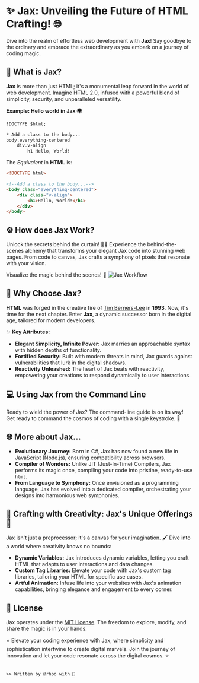 
# ✨ Jax: Unveiling the Future of HTML Crafting! 🌐

Dive into the realm of effortless web development with **Jax**! Say goodbye to the ordinary and embrace the extraordinary as you embark on a journey of coding magic.

## 🚀 What is Jax?
**Jax** is more than just HTML; it's a monumental leap forward in the world of web development. Imagine HTML 2.0, infused with a powerful blend of simplicity, security, and unparalleled versatility.

**Example: Hello world in Jax 🌍**
```html
!DOCTYPE $html;

* Add a class to the body...
body.everything-centered
    div.v-align
        h1 Hello, World!
```

The *Equivalent* in **HTML** is:
```html
<!DOCTYPE html>

<!--Add a class to the body...-->
<body class="everything-centered">
    <div class="v-align">
        <h1>Hello, World!</h1>
    </div>
</body>
```

## ⚙️ How does Jax Work?
Unlock the secrets behind the curtain! 🎩✨ Experience the behind-the-scenes alchemy that transforms your elegant Jax code into stunning web pages. From code to canvas, Jax crafts a symphony of pixels that resonate with your vision.

Visualize the magic behind the scenes! 🌟
![Jax Workflow](https://media.discordapp.net/attachments/975505511782965339/994557961236123688/unknown.png?width=1016&height=663)

## 🌟 Why Choose Jax?
**HTML** was forged in the creative fire of [Tim Berners-Lee](https://fr.wikipedia.org/wiki/Tim_Berners-Lee) in **1993**. Now, it's time for the next chapter. Enter **Jax**, a dynamic successor born in the digital age, tailored for modern developers.

✨ **Key Attributes:**
- **Elegant Simplicity, Infinite Power:** Jax marries an approachable syntax with hidden depths of functionality.
- **Fortified Security:** Built with modern threats in mind, Jax guards against vulnerabilities that lurk in the digital shadows.
- **Reactivity Unleashed:** The heart of Jax beats with reactivity, empowering your creations to respond dynamically to user interactions.

## 💻 Using Jax from the Command Line
Ready to wield the power of Jax? The command-line guide is on its way! Get ready to command the cosmos of coding with a single keystroke. 🚀

## 🌐 More about Jax...
+ **Evolutionary Journey:** Born in C#, Jax has now found a new life in JavaScript (Node.js), ensuring compatibility across browsers.
+ **Compiler of Wonders:** Unlike JIT (Just-In-Time) Compilers, Jax performs its magic once, compiling your code into pristine, ready-to-use `html`.
+ **From Language to Symphony:** Once envisioned as a programming language, Jax has evolved into a dedicated compiler, orchestrating your designs into harmonious web symphonies.

## 🌈 Crafting with Creativity: Jax's Unique Offerings 🎨
Jax isn't just a preprocessor; it's a canvas for your imagination. 🖌️ Dive into a world where creativity knows no bounds:
- **Dynamic Variables:** Jax introduces dynamic variables, letting you craft HTML that adapts to user interactions and data changes.
- **Custom Tag Libraries:** Elevate your code with Jax's custom tag libraries, tailoring your HTML for specific use cases.
- **Artful Animation:** Infuse life into your websites with Jax's animation capabilities, bringing elegance and engagement to every corner.

## 📜 License
Jax operates under the [MIT License](https://choosealicense.com/licenses/mit/). The freedom to explore, modify, and share the magic is in your hands.

⭐ Elevate your coding experience with Jax, where simplicity and sophistication intertwine to create digital marvels. Join the journey of innovation and let your code resonate across the digital cosmos. ⭐
```

>> Written by @rhpo with 💓
